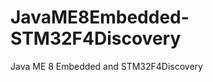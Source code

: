 JavaME8Embedded-STM32F4Discovery
================================

Java ME 8 Embedded and STM32F4Discovery
